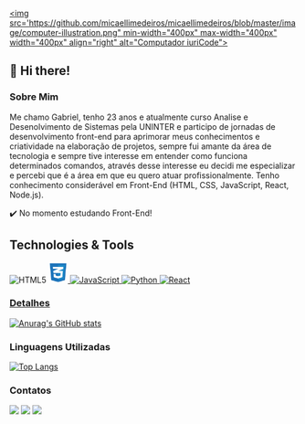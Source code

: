 [<img src='https://github.com/micaellimedeiros/micaellimedeiros/blob/master/image/computer-illustration.png" min-width="400px" max-width="400px" width="400px" align="right" alt="Computador iuriCode">](https://www.linkedin.com/in/gabvsr/)
<br>
## 👋 Hi there!

### Sobre Mim
Me chamo Gabriel, tenho 23 anos e atualmente curso Analise e Desenolvimento de Sistemas pela UNINTER e participo de jornadas de desenvolvimento front-end para aprimorar meus conhecimentos e criatividade na elaboração de projetos, sempre fui amante da área de tecnologia e sempre tive interesse em entender como funciona determinados comandos, através desse interesse eu decidi me especializar e percebi que é a área em que eu quero atuar profissionalmente. Tenho conhecimento considerável em Front-End (HTML, CSS, JavaScript, React, Node.js).
<br>

:heavy_check_mark: No momento estudando Front-End!

## Technologies & Tools

<p align="left"
<a href="https://developer.mozilla.org/pt-BR/docs/Web/HTML" target="_blank" rel="noreferrer"><img src='https://github.com/gabvsr/gabvsr/assets/101618372/251c5240-0e9f-4848-8d05-6ff9a12c3496' alt='HTML5' width='36' height='36'>
<a href="https://developer.mozilla.org/pt-BR/docs/Web/CSS" target="_blank" rel="noreferrer"><img src='https://raw.githubusercontent.com/kadir014/kadir014.github.io/master/assets/csslogo.png' alt='CSS' height='36'>
<a href="https://developer.mozilla.org/pt-BR/docs/Learn/JavaScript" target="_blank" rel="noreferrer"><img src='https://juliomixco.com/static/f00708cb380288f97a3fbfa72862ce1b/19ca5/javascript-logo.png' alt='JavaScript' width='36' height='36'>
<a href="https://www.python.org/" target="_blank" rel="noreferrer"><img src='https://cdn.icon-icons.com/icons2/112/PNG/512/python_18894.png' alt='Python' width='36' height='36'>
<a href="https://pt-br.react.dev/blog/2023/03/16/introducing-react-dev" target="_blank" rel="noreferrer"><img src='https://www.pinclipart.com/picdir/big/537-5374089_react-js-logo-clipart.png' alt='React' width='36' height='36'>
<br>

### Detalhes

[![Anurag's GitHub stats](https://github-readme-stats.vercel.app/api?username=gabvsr&show_icons=true&theme=holi)](https://github.com/gabvsr)
<br>

### Linguagens Utilizadas

[![Top Langs](https://github-readme-stats.vercel.app/api/top-langs/?username=gabvsr&show_icons=true&theme=holi&layout=compact)](https://github.com/gabvsr)
<br>

### Contatos

<a href="https://instagram.com/gabvsr" target="_blank"><img src="https://img.shields.io/badge/-Instagram-%23E4405F?style=for-the-badge&logo=instagram&logoColor=white"></a> 
<a href = "mailto:gabpvsr@gmail.com" target="_blank"><img src="https://img.shields.io/badge/-Gmail-%23333?style=for-the-badge&logo=gmail&logoColor=white"></a>
<a href="https://www.linkedin.com/in/gabvsr/" target="_blank"><img src="https://img.shields.io/badge/-LinkedIn-%230077B5?style=for-the-badge&logo=linkedin&logoColor=white"></a> 
